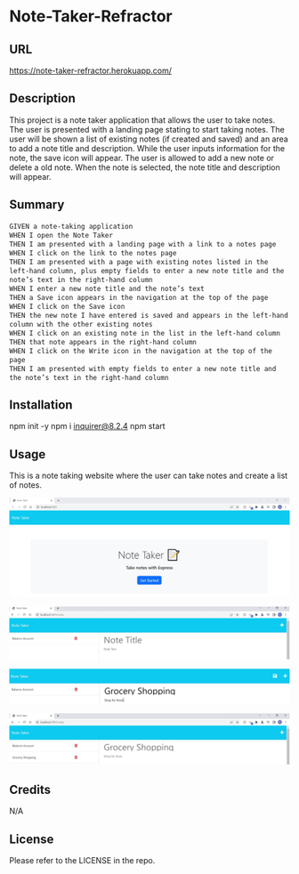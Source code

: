 # Note-Taker-Refractor

## URL
https://note-taker-refractor.herokuapp.com/

## Description

This project is a note taker application that allows the user to take notes.
The user is presented with a landing page stating to start taking notes.
The user will be shown a list of existing notes (if created and saved) and an area to add a note title and description.
While the user inputs information for the note, the save icon will appear.
The user is allowed to add a new note or delete a old note.
When the note is selected, the note title and description will appear.

## Summary

```
GIVEN a note-taking application
WHEN I open the Note Taker
THEN I am presented with a landing page with a link to a notes page
WHEN I click on the link to the notes page
THEN I am presented with a page with existing notes listed in the left-hand column, plus empty fields to enter a new note title and the note’s text in the right-hand column
WHEN I enter a new note title and the note’s text
THEN a Save icon appears in the navigation at the top of the page
WHEN I click on the Save icon
THEN the new note I have entered is saved and appears in the left-hand column with the other existing notes
WHEN I click on an existing note in the list in the left-hand column
THEN that note appears in the right-hand column
WHEN I click on the Write icon in the navigation at the top of the page
THEN I am presented with empty fields to enter a new note title and the note’s text in the right-hand column
```

## Installation

npm init -y
npm i inquirer@8.2.4
npm start

## Usage

This is a note taking website where the user can take notes and create a list of notes.

![Note-Taker-Landing-Page](assets/demo/Note-Taker-Landing-Page.JPG)

![Note-Taker-Notes-Page](assets/demo/Note-Taker-Notes-Page.JPG)

![Note-Taker-Notes-Page-Add](assets/demo/Note-Taker-Notes-Page-Add.JPG)

![Note-Taker-Notes-Page-View](assets/demo/Note-Taker-Notes-Page-View.JPG)


## Credits

N/A

## License

Please refer to the LICENSE in the repo.
